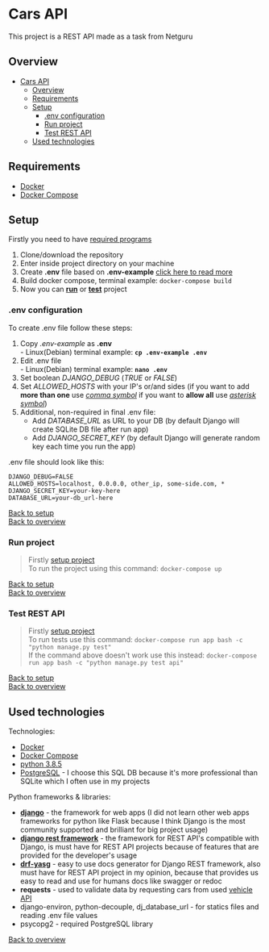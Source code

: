 # Cars API
This project is a REST API made as a task from Netguru

## Overview
- [Cars API](#cars-api)
  - [Overview](#overview)
  - [Requirements](#requirements)
  - [Setup](#setup)
    - [.env configuration](#env-configuration)
    - [Run project](#run-project)
    - [Test REST API](#test-rest-api)
  - [Used technologies](#used-technologies)


## Requirements
- [Docker](https://docs.docker.com/v17.12/install/)
- [Docker Compose](https://docs.docker.com/compose/install/)


## Setup
Firstly you need to have [required programs](#requirements)
1. Clone/download the repository
2. Enter inside project directory on your machine
3. Create **.env** file based on **.env-example** [click here to read more](#env-configuration)
4. Build docker compose, terminal example: `docker-compose build`
5. Now you can **[run](#run-project)** or **[test](#test-rest-api)** project


### .env configuration
To create .env file follow these steps:
1. Copy *.env-example* as **.env**     <br /> - Linux(Debian) terminal example: **`cp .env-example .env`**
2. Edit .env file                     <br /> - Linux(Debian) terminal example: **`nano .env`**
3. Set boolean *DJANGO_DEBUG* (*TRUE* or *FALSE*)
4. Set *ALLOWED_HOSTS* with your IP's or/and sides (if you want to add **more than one** use *[comma symbol](https://en.wikipedia.org/wiki/Comma)* if you want to **allow all** use *[asterisk symbol](https://en.wikipedia.org/wiki/Asterisk)*)
5. Additional, non-required in final .env file:
   - Add *DATABASE_URL* as URL to your DB (by default Django will create SQLite DB file after run app)
   - Add *DJANGO_SECRET_KEY* (by default Django will generate random key each time you run the app)

.env file should look like this:
```
DJANGO_DEBUG=FALSE
ALLOWED_HOSTS=localhost, 0.0.0.0, other_ip, some-side.com, *
DJANGO_SECRET_KEY=your-key-here
DATABASE_URL=your-db_url-here
```

[Back to setup](#setup)\
[Back to overview](#overview)

### Run project
>Firstly [setup project](#setup)\
To run the project using this command:
`docker-compose up`

[Back to setup](#setup)\
[Back to overview](#overview)

### Test REST API
>Firstly [setup project](#setup)\
To run tests use this command:
`docker-compose run app bash -c "python manage.py test"`\
If the command above doesn't work use this instead:
`docker-compose run app bash -c "python manage.py test api"`

[Back to setup](#setup)\
[Back to overview](#overview)


## Used technologies

Technologies:
  - [Docker](https://docs.docker.com/v17.12/install/)
  - [Docker Compose](https://docs.docker.com/compose/install/)
  - [python 3.8.5](https://www.python.org/downloads/release/python-385/)
  - [PostgreSQL](https://www.postgresql.org/) - I choose this SQL DB because it's more professional than SQLite which I often use in my projects

Python frameworks & libraries:
  - **[django](https://www.djangoproject.com/)** - the framework for web apps (I did not learn other web apps frameworks for python like Flask because I think Django is the most community supported and brilliant for big project usage)
  - **[django rest framework](https://www.django-rest-framework.org/)** - the framework for REST API's compatible with Django, is must have for REST API projects because of features that are provided for the developer's usage
  - **[drf-yasg](https://drf-yasg.readthedocs.io/en/stable/)** - easy to use docs generator for Django REST framework, also must have for REST API project in my opinion, because that provides us easy to read and use for humans docs like swagger or redoc
  - **requests** - used to validate data by requesting cars from used [vehicle API](https://vpic.nhtsa.dot.gov/api/)
  - django-environ, python-decouple, dj_database_url - for statics files and reading .env file values
  - psycopg2 - required PostgreSQL library

[Back to overview](#overview)
